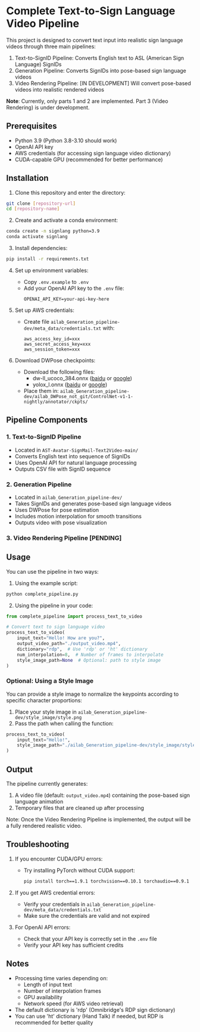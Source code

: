 # Complete Text-to-Sign Language Video Pipeline

This project is designed to convert text input into realistic sign language videos through three main pipelines:
1. Text-to-SignID Pipeline: Converts English text to ASL (American Sign Language) SignIDs
2. Generation Pipeline: Converts SignIDs into pose-based sign language videos
3. Video Rendering Pipeline: [IN DEVELOPMENT] Will convert pose-based videos into realistic rendered videos

**Note**: Currently, only parts 1 and 2 are implemented. Part 3 (Video Rendering) is under development.


## Prerequisites

- Python 3.9 (Python 3.8-3.10 should work)
- OpenAI API key
- AWS credentials (for accessing sign language video dictionary)
- CUDA-capable GPU (recommended for better performance)

## Installation

1. Clone this repository and enter the directory:
```bash
git clone [repository-url]
cd [repository-name]
```

2. Create and activate a conda environment:
```bash
conda create -n signlang python=3.9
conda activate signlang
```

3. Install dependencies:
```bash
pip install -r requirements.txt
```

4. Set up environment variables:
   - Copy `.env.example` to `.env`
   - Add your OpenAI API key to the `.env` file:
     ```
     OPENAI_API_KEY=your-api-key-here
     ```

5. Set up AWS credentials:
   - Create file `ailab_Generation_pipeline-dev/meta_data/credentials.txt` with:
     ```
     aws_access_key_id=xxx
     aws_secret_access_key=xxx
     aws_session_token=xxx
     ```

6. Download DWPose checkpoints:
   - Download the following files:
     - dw-ll_ucoco_384.onnx ([baidu](https://pan.baidu.com/s/1nuBjw-KKSxD_BkpmwXUJiw?pwd=28d7) or [google](https://drive.google.com/file/d/12L8E2oAgZy4VACGSK9RaZBZrfgx7VTA2/view?usp=sharing))
     - yolox_l.onnx ([baidu](https://pan.baidu.com/s/1fpfIVpv5ypo4c1bUlzkMYQ?pwd=mjdn) or [google](https://drive.google.com/file/d/1w9pXC8tT0p9ndMN-CArp1__b2GbzewWI/view?usp=sharing))
   - Place them in: `ailab_Generation_pipeline-dev/ailab_DWPose_not_git/ControlNet-v1-1-nightly/annotator/ckpts/`

## Pipeline Components

### 1. Text-to-SignID Pipeline
- Located in `AST-Avatar-SignMail-Text2Video-main/`
- Converts English text into sequence of SignIDs
- Uses OpenAI API for natural language processing
- Outputs CSV file with SignID sequence

### 2. Generation Pipeline
- Located in `ailab_Generation_pipeline-dev/`
- Takes SignIDs and generates pose-based sign language videos
- Uses DWPose for pose estimation
- Includes motion interpolation for smooth transitions
- Outputs video with pose visualization

### 3. Video Rendering Pipeline [PENDING]


## Usage

You can use the pipeline in two ways:

1. Using the example script:
```bash
python complete_pipeline.py
```

2. Using the pipeline in your code:
```python
from complete_pipeline import process_text_to_video

# Convert text to sign language video
process_text_to_video(
    input_text="Hello! How are you?",
    output_video_path="./output_video.mp4",
    dictionary="rdp",  # Use 'rdp' or 'ht' dictionary
    num_interpolation=8,  # Number of frames to interpolate
    style_image_path=None  # Optional: path to style image
)
```

### Optional: Using a Style Image

You can provide a style image to normalize the keypoints according to specific character proportions:
1. Place your style image in `ailab_Generation_pipeline-dev/style_image/style.png`
2. Pass the path when calling the function:
```python
process_text_to_video(
    input_text="Hello!",
    style_image_path="./ailab_Generation_pipeline-dev/style_image/style.png"
)
```

## Output

The pipeline currently generates:
1. A video file (default: `output_video.mp4`) containing the pose-based sign language animation
2. Temporary files that are cleaned up after processing

Note: Once the Video Rendering Pipeline is implemented, the output will be a fully rendered realistic video.

## Troubleshooting

1. If you encounter CUDA/GPU errors:
   - Try installing PyTorch without CUDA support:
     ```bash
     pip install torch==1.9.1 torchvision==0.10.1 torchaudio==0.9.1
     ```

2. If you get AWS credential errors:
   - Verify your credentials in `ailab_Generation_pipeline-dev/meta_data/credentials.txt`
   - Make sure the credentials are valid and not expired

3. For OpenAI API errors:
   - Check that your API key is correctly set in the `.env` file
   - Verify your API key has sufficient credits

## Notes

- Processing time varies depending on:
  - Length of input text
  - Number of interpolation frames
  - GPU availability
  - Network speed (for AWS video retrieval)
- The default dictionary is 'rdp' (Omnibridge's RDP sign dictionary)
- You can use 'ht' dictionary (Hand Talk) if needed, but RDP is recommended for better quality 